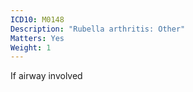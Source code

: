 ```yaml
---
ICD10: M0148
Description: "Rubella arthritis: Other"
Matters: Yes
Weight: 1
---
```

If airway involved
